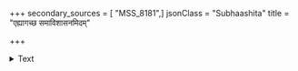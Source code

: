 +++
secondary_sources = [ "MSS_8181",]
jsonClass = "Subhaashita"
title = "एह्यागच्छ समाविशासनमिदम्"

+++

<details><summary>Text</summary>

एह्यागच्छ समाविशासनमिदं कस्माच् चिराद् दृश्यसे का वार्त्तेति सुदुर्बलोऽसि कुशलं प्रीतोऽस्मि ते दर्शनात्।  
एवं ये समुपागतान् प्रणयिनः प्रत्यालपन्त्यादरात् तेषां युक्तमशङ्कितेन मनसा हर्म्याणि गन्तुं सदा॥
</details>
